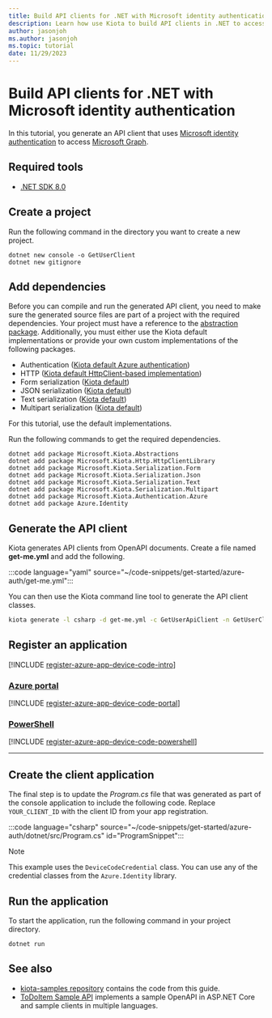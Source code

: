 ```yaml
---
title: Build API clients for .NET with Microsoft identity authentication
description: Learn how use Kiota to build API clients in .NET to access APIs that require Microsoft identity authentication.
author: jasonjoh
ms.author: jasonjoh
ms.topic: tutorial
date: 11/29/2023
---
```


# Build API clients for .NET with Microsoft identity authentication

In this tutorial, you generate an API client that uses [Microsoft identity authentication](/azure/active-directory/fundamentals/auth-oauth2) to access [Microsoft Graph](/graph/overview).

## Required tools

- [.NET SDK 8.0](https://get.dot.net/8)

## Create a project

Run the following command in the directory you want to create a new project.

```dotnetcli
dotnet new console -o GetUserClient
dotnet new gitignore
```

## Add dependencies

Before you can compile and run the generated API client, you need to make sure the generated source files are part of a project with the required dependencies. Your project must have a reference to the [abstraction package](https://github.com/microsoft/kiota-abstractions-dotnet). Additionally, you must either use the Kiota default implementations or provide your own custom implementations of the following packages.

- Authentication ([Kiota default Azure authentication](https://github.com/microsoft/kiota-authentication-azure-dotnet))
- HTTP ([Kiota default HttpClient-based implementation](https://github.com/microsoft/kiota-http-dotnet))
- Form serialization ([Kiota default](https://github.com/microsoft/kiota-serialization-form-dotnet))
- JSON serialization ([Kiota default](https://github.com/microsoft/kiota-serialization-json-dotnet))
- Text serialization ([Kiota default](https://github.com/microsoft/kiota-serialization-text-dotnet))
- Multipart serialization ([Kiota default](https://github.com/microsoft/kiota-serialization-multipart-dotnet))

For this tutorial, use the default implementations.

Run the following commands to get the required dependencies.

```dotnetcli
dotnet add package Microsoft.Kiota.Abstractions
dotnet add package Microsoft.Kiota.Http.HttpClientLibrary
dotnet add package Microsoft.Kiota.Serialization.Form
dotnet add package Microsoft.Kiota.Serialization.Json
dotnet add package Microsoft.Kiota.Serialization.Text
dotnet add package Microsoft.Kiota.Serialization.Multipart
dotnet add package Microsoft.Kiota.Authentication.Azure
dotnet add package Azure.Identity
```

## Generate the API client

Kiota generates API clients from OpenAPI documents. Create a file named **get-me.yml** and add the following.

:::code language="yaml" source="~/code-snippets/get-started/azure-auth/get-me.yml":::

You can then use the Kiota command line tool to generate the API client classes.

```bash
kiota generate -l csharp -d get-me.yml -c GetUserApiClient -n GetUserClient.ApiClient -o ./Client
```

## Register an application

[!INCLUDE [register-azure-app-device-code-intro](../includes/register-azure-app-device-code-intro.md)]

<!-- markdownlint-disable MD051 -->
### [Azure portal](#tab/portal)

[!INCLUDE [register-azure-app-device-code-portal](../includes/register-azure-app-device-code-portal.md)]

### [PowerShell](#tab/powershell)

[!INCLUDE [register-azure-app-device-code-powershell](../includes/register-azure-app-device-code-powershell.md)]
<!-- markdownlint-enable MD051 -->

---

## Create the client application

The final step is to update the _Program.cs_ file that was generated as part of the console application to include the following code. Replace `YOUR_CLIENT_ID` with the client ID from your app registration.

:::code language="csharp" source="~/code-snippets/get-started/azure-auth/dotnet/src/Program.cs" id="ProgramSnippet":::

> [!NOTE]
> This example uses the `DeviceCodeCredential` class. You can use any of the credential classes from the `Azure.Identity` library.

## Run the application

To start the application, run the following command in your project directory.

```dotnetcli
dotnet run
```

## See also

- [kiota-samples repository](https://github.com/microsoft/kiota-samples/tree/main/get-started/azure-auth/dotnet) contains the code from this guide.
- [ToDoItem Sample API](https://github.com/microsoft/kiota-samples/tree/main/sample-api) implements a sample OpenAPI in ASP.NET Core and sample clients in multiple languages.
